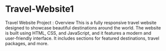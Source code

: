 # Travel-Website1
Travel Website Project :  Overview This is a fully responsive travel website designed to showcase beautiful destinations around the world. The website is built using HTML, CSS, and JavaScript, and it features a modern and user-friendly interface. It includes sections for featured destinations, travel packages, and more.
